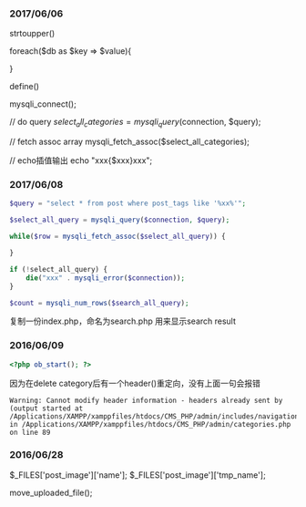 ### 2017/06/06

strtoupper()

foreach($db as $key => $value){

}

define()

mysqli_connect();

<?php include "xx/xx"; ?>

// do query
$select_all_categories = mysqli_query($connection, $query);

// fetch assoc array
mysqli_fetch_assoc($select_all_categories);

// echo插值输出
echo "xxx{$xxx}xxx";


### 2017/06/08

```php
$query = "select * from post where post_tags like '%xx%'";

$select_all_query = mysqli_query($connection, $query);

while($row = mysqli_fetch_assoc($select_all_query)) {

}

```

```php
if (!select_all_query) {
    die("xxx" . mysqli_error($connection));
}
```

```php
$count = mysqli_num_rows($search_all_query);
```

复制一份index.php，命名为search.php 用来显示search result


### 2016/06/09

```php
<?php ob_start(); ?>
```
因为在delete category后有一个header()重定向，没有上面一句会报错
```
Warning: Cannot modify header information - headers already sent by (output started at /Applications/XAMPP/xamppfiles/htdocs/CMS_PHP/admin/includes/navigation.php:77) in /Applications/XAMPP/xamppfiles/htdocs/CMS_PHP/admin/categories.php on line 89
```

### 2016/06/28

$_FILES['post_image']['name'];
$_FILES['post_image']['tmp_name'];

move_uploaded_file();
